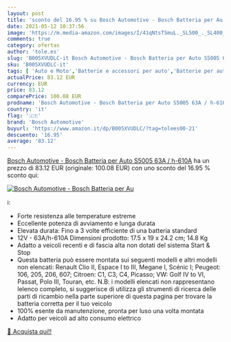```yaml
---
layout: post
title: 'sconto del 16.95 % su Bosch Automotive - Bosch Batteria per Au  '
date: 2021-05-12 10:37:56
image: 'https://m.media-amazon.com/images/I/41qNtsTSmuL._SL500_._SL400_.jpg'
comments: true
category: ofertas
author: 'tole.es'
slug: 'B005XVUDLC-it Bosch Automotive - Bosch Batteria per Auto S5005 63A / h-610A'
sku: 'B005XVUDLC-it'
tags: [ 'Auto e Moto','Batterie e accessori per auto','Batterie per auto','Parti per auto','bosch automotive', ]
actualPrice: 83.12 EUR
currency: EUR
price: 83.12
comparePrice: 100.08 EUR
prodname: 'Bosch Automotive - Bosch Batteria per Auto S5005 63A / h-610A'
country: 'it'
flag: '🇮🇹'
brand: 'Bosch Automotive'
buyurl: 'https://www.amazon.it/dp/B005XVUDLC/?tag=tolees00-21'
descuento: '16.95'
average: '83.12'
---
```


[Bosch Automotive - Bosch Batteria per Auto S5005 63A / h-610A](https://www.amazon.it/dp/B005XVUDLC/?tag=tolees00-21) ha un prezzo di 83.12 EUR (originale: 100.08 EUR) con uno sconto del 16.95 % sconto qui:

[![Bosch Automotive - Bosch Batteria per Au](https://m.media-amazon.com/images/I/41qNtsTSmuL._SL500_._SL400_.jpg)](https://www.amazon.it/dp/B005XVUDLC/?tag=tolees00-21)

ℹ️:

- Forte resistenza alle temperature estreme
- Eccellente potenza di avviamento e lunga durata
- Elevata durata: Fino a 3 volte efficiente di una batteria standard
- 12V - 63A/h-610A Dimensioni prodotto: 17.5 x 19 x 24.2 cm; 14.8 Kg
- Adatto a veicoli recenti e di fascia alta non dotati del sistema Start & Stop
- Questa batteria può essere montata sui seguenti modelli e altri modelli non elencati: Renault Clio II, Espace I to III, Megane I, Scénic I; Peugeot: 106, 205, 206, 607; Citroen: C1, C3, C4, Picasso; VW: Golf IV to VI, Passat, Polo III, Touran, etc. N.B: i modelli elencati non rappresentano lelenco completo, si suggerisce di utilizza gli strumenti di ricerca delle parti di ricambio nella parte superiore di questa pagina per trovare la batteria corretta per il tuo veicolo
- 100% esente da manutenzione, pronta per luso una volta montata
- Adatto per veicoli ad alto consumo elettrico

[🛒 Acquista qui!!](https://www.amazon.it/dp/B005XVUDLC/?tag=tolees00-21)
